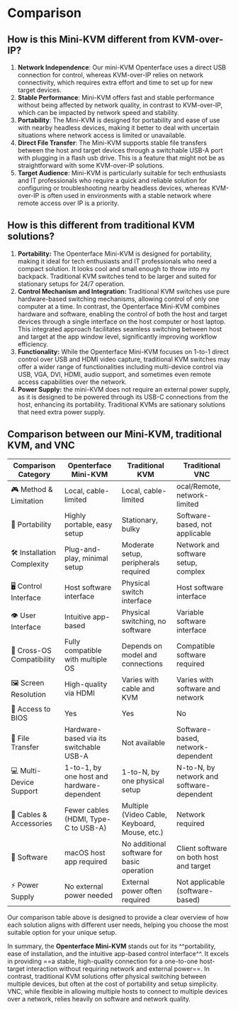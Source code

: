# Comparison

## **How is this Mini-KVM different from KVM-over-IP?**

1. **Network Independence**: Our mini-KVM Openterface uses a direct USB connection for control, whereas KVM-over-IP relies on network connectivity, which requires extra effort and time to set up for new target devices.
2. **Stable Performance**: Mini-KVM offers fast and stable performance without being affected by network quality, in contrast to KVM-over-IP, which can be impacted by network speed and stability.
3. **Portability**: The Mini-KVM is designed for portability and ease of use with nearby headless devices, making it better to deal with uncertain situations where network access is limited or unavailable.
4. **Direct File Transfer**: The Mini-KVM supports stable file transfers between the host and target devices through a switchable USB-A port with plugging in a flash usb drive. This is a feature that might not be as straightforward with some KVM-over-IP solutions.
6. **Target Audience**: Mini-KVM is particularly suitable for tech enthusiasts and IT professionals who require a quick and reliable solution for configuring or troubleshooting nearby headless devices, whereas KVM-over-IP is often used in environments with a stable network where remote access over IP is a priority.

## **How is this different from traditional KVM solutions?**

1. **Portability:** The Openterface Mini-KVM is designed for portability, making it ideal for tech enthusiasts and IT professionals who need a compact solution. It looks cool and small enough to throw into my backpack. Traditional KVM switches tend to be larger and suited for stationary setups for 24/7 operation. 
2. **Control Mechanism and Integration:** Traditional KVM switches use pure hardware-based switching mechanisms, allowing control of only one computer at a time. In contrast, the Openterface Mini-KVM combines hardware and software, enabling the control of both the host and target devices through a single interface on the host computer or host laptop. This integrated approach facilitates seamless switching between host and target at the app window level, significantly improving workflow efficiency.
3. **Functionality:** While the Openterface Mini-KVM focuses on 1-to-1 direct control over USB and HDMI video capture, traditional KVM switches may offer a wider range of functionalities including multi-device control via USB, VGA, DVI, HDMI, audio support, and sometimes even remote access capabilities over the network.
4. **Power Supply:** the mini-KVM does not require an external power supply, as it is designed to be powered through its USB-C connections from the host, enhancing its portability. Traditional KVMs are sationary solutions that need extra power supply.


## **Comparison between our Mini-KVM, traditional KVM, and VNC**

| Comparison Category        | Openterface Mini-KVM                            | Traditional KVM                                  | Traditional VNC                                     |
|----------------------------|-------------------------------------------------|--------------------------------------------------|-----------------------------------------------------|
| 🎮 Method & Limitation     | Local, cable-limited                         | Local, cable-limited                          | ocal/Remote, network-limited                    |
| 🚀 Portability             | Highly portable, easy setup                  | Stationary, bulky                             | Software-based, not applicable                   |
| 🛠️ Installation Complexity | Plug-and-play, minimal setup                | Moderate setup, peripherals required         | Network and software setup, complex              |
| 🖥️ Control Interface       | Host software interface                      | Physical switch interface                    | Host software interface                          |
| 👁️ User Interface         | Intuitive app-based                          | Physical switching, no software              | Variable software interface                      |
| 🔄 Cross-OS Compatibility  | Fully compatible with multiple OS            | Depends on model and connections              | Compatible software required                     |
| 🖼️ Screen Resolution       | High-quality via HDMI                        | Varies with cable and KVM                     | Varies with software and network                 |
| 🔑 Access to BIOS          | Yes                                           |  Yes                                           | No                                                |
| 📁 File Transfer           | Hardware-based via its switchable USB-A      | Not available                                 | Software-based, network-dependent                |
| 💻 Multi-Device Support    | 1-to-1, by one host and hardware-dependent      | 1-to-N, by one physical setup                   | N-to-N, by network and software-dependent |
| 🔌 Cables & Accessories    | Fewer cables (HDMI, Type-C to USB-A)         | Multiple (Video Cable, Keyboard, Mouse, etc.) | Network required                                 |
| 📱 Software                | macOS host app required                      | No additional software for basic operation    | Client software on both host and target          |
| ⚡️ Power Supply            | No external power needed                     | External power often required                 | Not applicable (software-based)                  |

Our comparison table above is designed to provide a clear overview of how each solution aligns with different user needs, helping you choose the most suitable option for your unique setup.

In summary, the **Openterface Mini-KVM** stands out for its ^^portability, ease of installation, and the intuitive app-based control interface^^. It excels in providing ==a stable, high-quality connection for a one-to-one host-target interaction without requiring network and external power==. In contrast, traditional KVM solutions offer physical switching between multiple devices, but often at the cost of portability and setup simplicity. VNC, while flexible in allowing multiple hosts to connect to multiple devices over a network, relies heavily on software and network quality.